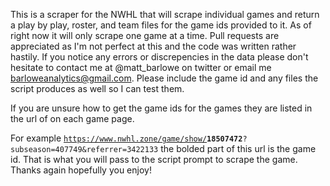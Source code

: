 This is a scraper for the NWHL that will scrape individual games and return a play by play, roster, and team files for the game
ids provided to it. As of right now it will only scrape one game at a time. Pull requests are appreciated as I'm not perfect at this and the code was written rather hastily. If you notice any errors or discrepencies in the data please don't hesitate to contact me at @matt_barlowe on twitter or email me barloweanalytics@gmail.com. Please include the game id and any files the script produces as well so I can test them.

If you are unsure how to get the game ids for the games they are listed in the url of on each game page.

For example <code>https://www.nwhl.zone/game/show/<b>18507472</b>?subseason=407749&referrer=3422133</code> the bolded part
of this url is the game id. That is what you will pass to the script prompt to scrape the game. Thanks again hopefully you enjoy!
